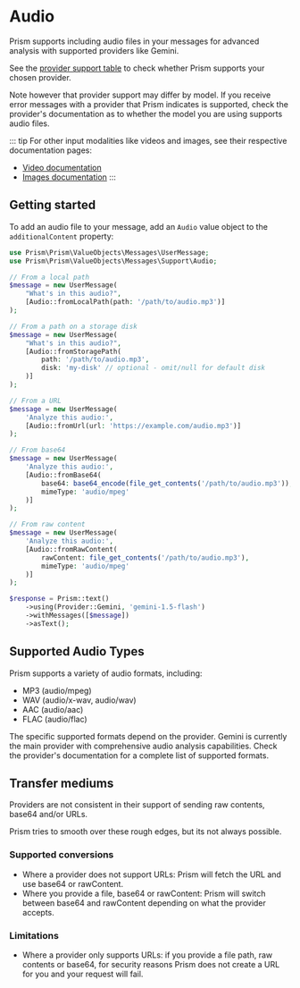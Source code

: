 # Audio

Prism supports including audio files in your messages for advanced analysis with supported providers like Gemini.

See the [provider support table](/getting-started/introduction.html#provider-support) to check whether Prism supports your chosen provider.

Note however that provider support may differ by model. If you receive error messages with a provider that Prism indicates is supported, check the provider's documentation as to whether the model you are using supports audio files.

::: tip
For other input modalities like videos and images, see their respective documentation pages:
- [Video documentation](/input-modalities/video.html)
- [Images documentation](/input-modalities/images.html)
:::

## Getting started

To add an audio file to your message, add an `Audio` value object to the `additionalContent` property:

```php
use Prism\Prism\ValueObjects\Messages\UserMessage;
use Prism\Prism\ValueObjects\Messages\Support\Audio;

// From a local path
$message = new UserMessage(
    "What's in this audio?",
    [Audio::fromLocalPath(path: '/path/to/audio.mp3')]
);

// From a path on a storage disk
$message = new UserMessage(
    "What's in this audio?",
    [Audio::fromStoragePath(
        path: '/path/to/audio.mp3', 
        disk: 'my-disk' // optional - omit/null for default disk
    )]
);

// From a URL
$message = new UserMessage(
    'Analyze this audio:',
    [Audio::fromUrl(url: 'https://example.com/audio.mp3')]
);

// From base64
$message = new UserMessage(
    'Analyze this audio:',
    [Audio::fromBase64(
        base64: base64_encode(file_get_contents('/path/to/audio.mp3')),
        mimeType: 'audio/mpeg'
    )]
);

// From raw content
$message = new UserMessage(
    'Analyze this audio:',
    [Audio::fromRawContent(
        rawContent: file_get_contents('/path/to/audio.mp3'),
        mimeType: 'audio/mpeg'
    )]
);

$response = Prism::text()
    ->using(Provider::Gemini, 'gemini-1.5-flash')
    ->withMessages([$message])
    ->asText();
```

## Supported Audio Types

Prism supports a variety of audio formats, including:

- MP3 (audio/mpeg)
- WAV (audio/x-wav, audio/wav)
- AAC (audio/aac)
- FLAC (audio/flac)

The specific supported formats depend on the provider. Gemini is currently the main provider with comprehensive audio analysis capabilities. Check the provider's documentation for a complete list of supported formats.

## Transfer mediums 

Providers are not consistent in their support of sending raw contents, base64 and/or URLs.

Prism tries to smooth over these rough edges, but its not always possible.

### Supported conversions
- Where a provider does not support URLs: Prism will fetch the URL and use base64 or rawContent.
- Where you provide a file, base64 or rawContent: Prism will switch between base64 and rawContent depending on what the provider accepts.

### Limitations
- Where a provider only supports URLs: if you provide a file path, raw contents or base64, for security reasons Prism does not create a URL for you and your request will fail.
